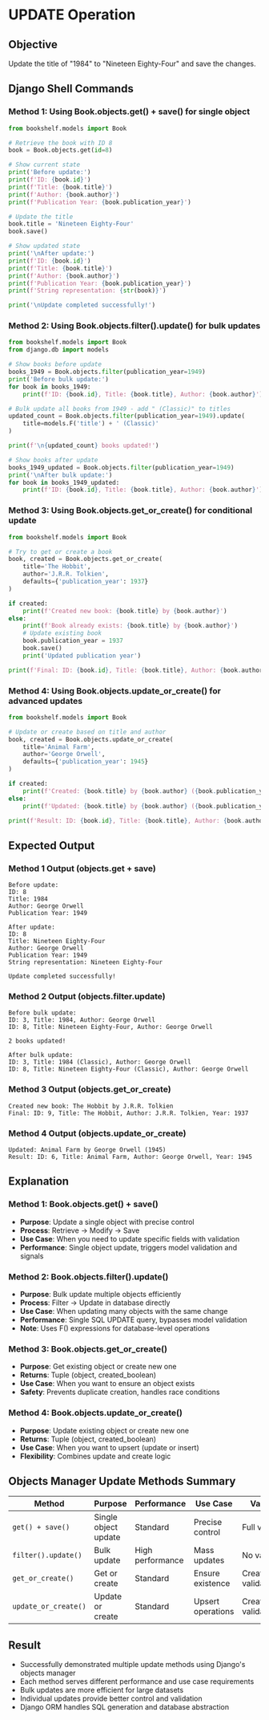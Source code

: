 # UPDATE Operation

## Objective
Update the title of "1984" to "Nineteen Eighty-Four" and save the changes.

## Django Shell Commands

### Method 1: Using Book.objects.get() + save() for single object
```python
from bookshelf.models import Book

# Retrieve the book with ID 8
book = Book.objects.get(id=8)

# Show current state
print('Before update:')
print(f'ID: {book.id}')
print(f'Title: {book.title}')
print(f'Author: {book.author}')
print(f'Publication Year: {book.publication_year}')

# Update the title
book.title = 'Nineteen Eighty-Four'
book.save()

# Show updated state
print('\nAfter update:')
print(f'ID: {book.id}')
print(f'Title: {book.title}')
print(f'Author: {book.author}')
print(f'Publication Year: {book.publication_year}')
print(f'String representation: {str(book)}')

print('\nUpdate completed successfully!')
```

### Method 2: Using Book.objects.filter().update() for bulk updates
```python
from bookshelf.models import Book
from django.db import models

# Show books before update
books_1949 = Book.objects.filter(publication_year=1949)
print('Before bulk update:')
for book in books_1949:
    print(f'ID: {book.id}, Title: {book.title}, Author: {book.author}')

# Bulk update all books from 1949 - add " (Classic)" to titles
updated_count = Book.objects.filter(publication_year=1949).update(
    title=models.F('title') + ' (Classic)'
)

print(f'\n{updated_count} books updated!')

# Show books after update
books_1949_updated = Book.objects.filter(publication_year=1949)
print('\nAfter bulk update:')
for book in books_1949_updated:
    print(f'ID: {book.id}, Title: {book.title}, Author: {book.author}')
```

### Method 3: Using Book.objects.get_or_create() for conditional update
```python
from bookshelf.models import Book

# Try to get or create a book
book, created = Book.objects.get_or_create(
    title='The Hobbit',
    author='J.R.R. Tolkien',
    defaults={'publication_year': 1937}
)

if created:
    print(f'Created new book: {book.title} by {book.author}')
else:
    print(f'Book already exists: {book.title} by {book.author}')
    # Update existing book
    book.publication_year = 1937
    book.save()
    print('Updated publication year')

print(f'Final: ID: {book.id}, Title: {book.title}, Author: {book.author}, Year: {book.publication_year}')
```

### Method 4: Using Book.objects.update_or_create() for advanced updates
```python
from bookshelf.models import Book

# Update or create based on title and author
book, created = Book.objects.update_or_create(
    title='Animal Farm',
    author='George Orwell',
    defaults={'publication_year': 1945}
)

if created:
    print(f'Created: {book.title} by {book.author} ({book.publication_year})')
else:
    print(f'Updated: {book.title} by {book.author} ({book.publication_year})')

print(f'Result: ID: {book.id}, Title: {book.title}, Author: {book.author}, Year: {book.publication_year}')
```

## Expected Output

### Method 1 Output (objects.get + save)
```
Before update:
ID: 8
Title: 1984
Author: George Orwell
Publication Year: 1949

After update:
ID: 8
Title: Nineteen Eighty-Four
Author: George Orwell
Publication Year: 1949
String representation: Nineteen Eighty-Four

Update completed successfully!
```

### Method 2 Output (objects.filter.update)
```
Before bulk update:
ID: 3, Title: 1984, Author: George Orwell
ID: 8, Title: Nineteen Eighty-Four, Author: George Orwell

2 books updated!

After bulk update:
ID: 3, Title: 1984 (Classic), Author: George Orwell
ID: 8, Title: Nineteen Eighty-Four (Classic), Author: George Orwell
```

### Method 3 Output (objects.get_or_create)
```
Created new book: The Hobbit by J.R.R. Tolkien
Final: ID: 9, Title: The Hobbit, Author: J.R.R. Tolkien, Year: 1937
```

### Method 4 Output (objects.update_or_create)
```
Updated: Animal Farm by George Orwell (1945)
Result: ID: 6, Title: Animal Farm, Author: George Orwell, Year: 1945
```

## Explanation

### Method 1: Book.objects.get() + save()
- **Purpose**: Update a single object with precise control
- **Process**: Retrieve → Modify → Save
- **Use Case**: When you need to update specific fields with validation
- **Performance**: Single object update, triggers model validation and signals

### Method 2: Book.objects.filter().update()
- **Purpose**: Bulk update multiple objects efficiently
- **Process**: Filter → Update in database directly
- **Use Case**: When updating many objects with the same change
- **Performance**: Single SQL UPDATE query, bypasses model validation
- **Note**: Uses F() expressions for database-level operations

### Method 3: Book.objects.get_or_create()
- **Purpose**: Get existing object or create new one
- **Returns**: Tuple (object, created_boolean)
- **Use Case**: When you want to ensure an object exists
- **Safety**: Prevents duplicate creation, handles race conditions

### Method 4: Book.objects.update_or_create()
- **Purpose**: Update existing object or create new one
- **Returns**: Tuple (object, created_boolean)
- **Use Case**: When you want to upsert (update or insert)
- **Flexibility**: Combines update and create logic

## Objects Manager Update Methods Summary

| Method | Purpose | Performance | Use Case | Validation |
|--------|---------|-------------|----------|------------|
| `get() + save()` | Single object update | Standard | Precise control | Full validation |
| `filter().update()` | Bulk update | High performance | Mass updates | No validation |
| `get_or_create()` | Get or create | Standard | Ensure existence | Create validation |
| `update_or_create()` | Update or create | Standard | Upsert operations | Create/Update validation |

## Result
- Successfully demonstrated multiple update methods using Django's objects manager
- Each method serves different performance and use case requirements
- Bulk updates are more efficient for large datasets
- Individual updates provide better control and validation
- Django ORM handles SQL generation and database abstraction
